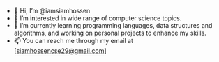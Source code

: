 - 👋 Hi, I’m @iamsiamhossen
- 👀 I’m interested in wide range of computer science topics.
- 🌱 I’m currently learning programming languages, data structures and algorithms, and working on personal projects to enhance my skills.
- 📫 You can reach me through my email at [siamhossencse29@gmail.com]

<!---
iamsiamhossen/iamsiamhossen is a ✨ special ✨ repository because its `README.md` (this file) appears on your GitHub profile.
You can click the Preview link to take a look at your changes.
--->
